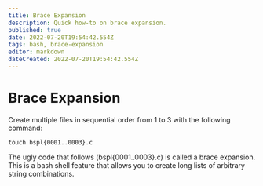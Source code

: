 ```yaml
---
title: Brace Expansion
description: Quick how-to on brace expansion. 
published: true
date: 2022-07-20T19:54:42.554Z
tags: bash, brace-expansion
editor: markdown
dateCreated: 2022-07-20T19:54:42.554Z
---
```


# Brace Expansion	

Create multiple files in sequential order from 1 to 3 with the following command:

`touch bspl{0001..0003}.c`

The ugly code that follows (bspl{0001..0003}.c) is called a brace expansion. This is a bash shell feature that allows you to create long lists of arbitrary string combinations. 